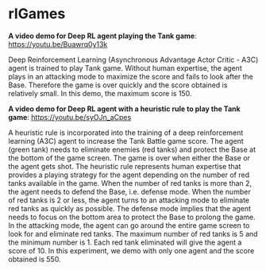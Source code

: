 # rlGames

**A video demo for Deep RL agent playing the Tank game**: https://youtu.be/Buawrq0y13k

Deep Reinforcement Learning (Asynchronous Advantage Actor Critic - A3C) agent is trained to play Tank game. Without human expertise, the agent plays in an attacking mode to maximize the score and fails to look after the Base. Therefore the game is over quickly and the score obtained is relatively small. In this demo, the maximum score is 150.

**A video demo for Deep RL agent with a heuristic rule to play the Tank game**: https://youtu.be/syOJn_aCpes

A heuristic rule is incorporated into the training of a deep reinforcement learning (A3C) agent to increase the Tank Battle game score. The agent (green tank) needs to eliminate enemies (red tanks) and protect the Base at the bottom of the game screen. The game is over when either the Base or the agent gets shot. The heuristic rule represents human expertise that provides a playing strategy for the agent depending on the number of red tanks available in the game. When the number of red tanks is more than 2, the agent needs to defend the Base, i.e. defense mode. When the number of red tanks is 2 or less, the agent turns to an attacking mode to eliminate red tanks as quickly as possible. The defense mode implies that the agent needs to focus on the bottom area to protect the Base to prolong the game. In the attacking mode, the agent can go around the entire game screen to look for and eliminate red tanks. The maximum number of red tanks is 5 and the minimum number is 1. Each red tank eliminated will give the agent a score of 10. In this experiment, we demo with only one agent and the score obtained is 550.
